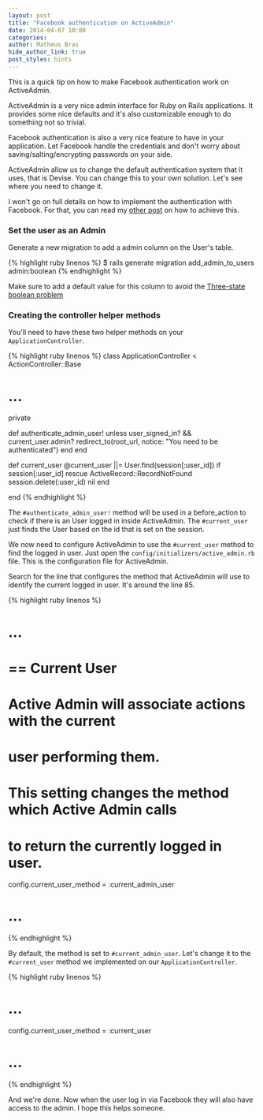 ```yaml
---
layout: post
title: "Facebook authentication on ActiveAdmin"
date: 2014-04-07 10:00
categories:
author: Matheus Bras
hide_author_link: true
post_styles: hints
---
```


This is a quick tip on how to make Facebook authentication work on ActiveAdmin.

<!--more-->

ActiveAdmin is a very nice admin interface for Ruby on Rails applications. It provides some nice defaults and it's also customizable enough to do something not so trivial.

Facebook authentication is also a very nice feature to have in your application. Let Facebook handle the credentials and don't worry about saving/salting/encrypting passwords on your side.

ActiveAdmin allow us to change the default authentication system that it uses, that is Devise. You can change this to your own solution. Let's see where you need to change it.

I won't go on full details on how to implement the authentication with Facebook. For that, you can read my [other post](http://helabs.com.br/blog/2013/06/24/implementando-login-via-facebook-na-sua-app-rails) on how to achieve this.

### Set the user as an Admin

Generate a new migration to add a admin column on the User's table.

{% highlight ruby linenos %}
  $ rails generate migration add_admin_to_users admin:boolean
{% endhighlight %}

Make sure to add a default value for this column to avoid the [Three-state boolean problem](http://robots.thoughtbot.com/avoid-the-threestate-boolean-problem?utm_content=buffer44c5d)

### Creating the controller helper methods

You'll need to have these two helper methods on your `ApplicationController`.

{% highlight ruby linenos %}
class ApplicationController < ActionController::Base
  # ...

  private

  def authenticate_admin_user!
    unless user_signed_in? && current_user.admin?
      redirect_to(root_url, notice: "You need to be authenticated")
    end
  end

  def current_user
    @current_user ||= User.find(session[:user_id]) if session[:user_id]
  rescue ActiveRecord::RecordNotFound
    session.delete(:user_id)
    nil
  end

end
{% endhighlight %}

The `#authenticate_admin_user!` method will be used in a before_action to check if there is an User logged in inside ActiveAdmin. The `#current_user` just finds the User based on the id that is set on the session.

We now need to configure ActiveAdmin to use the `#current_user` method to find the logged in user. Just open the `config/initializers/active_admin.rb` file. This is the configuration file for ActiveAdmin.

Search for the line that configures the method that ActiveAdmin will use to identify the current logged in user. It's around the line 85.

{% highlight ruby linenos %}
# ...

# == Current User
#
# Active Admin will associate actions with the current
# user performing them.
#
# This setting changes the method which Active Admin calls
# to return the currently logged in user.
config.current_user_method = :current_admin_user

# ...
{% endhighlight %}

By default, the method is set to `#current_admin_user`. Let's change it to the `#current_user` method we implemented on our `ApplicationController`.

{% highlight ruby linenos %}
# ...
config.current_user_method = :current_user
# ...
{% endhighlight %}

And we're done. Now when the user log in via Facebook they will also have access to the admin. I hope this helps someone.
